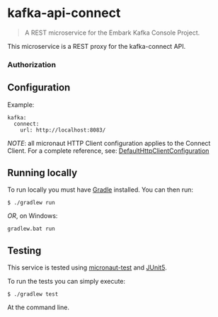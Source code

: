 # kafka-api-connect #

> A REST microservice for the Embark Kafka Console Project.

This microservice is a REST proxy for the kafka-connect API.


### Authorization ###



## Configuration ##

Example:

    kafka:
      connect:
        url: http://localhost:8083/
    
*NOTE*: all micronaut HTTP Client configuration applies to the Connect Client.
For a complete reference, see: 
[DefaultHttpClientConfiguration](https://docs.micronaut.io/latest/guide/configurationreference.html#io.micronaut.http.client.DefaultHttpClientConfiguration)

## Running locally ##

To run locally you must have [Gradle](https://gradle.org/) installed. You can then run:

    $ ./gradlew run
    
_OR_, on Windows:

    gradlew.bat run
    
## Testing ##

This service is tested using [micronaut-test](https://micronaut-projects.github.io/micronaut-test/latest/guide/index.html) 
and [JUnit5](https://junit.org/junit5/).

To run the tests you can simply execute:

    $ ./gradlew test
    
At the command line.


